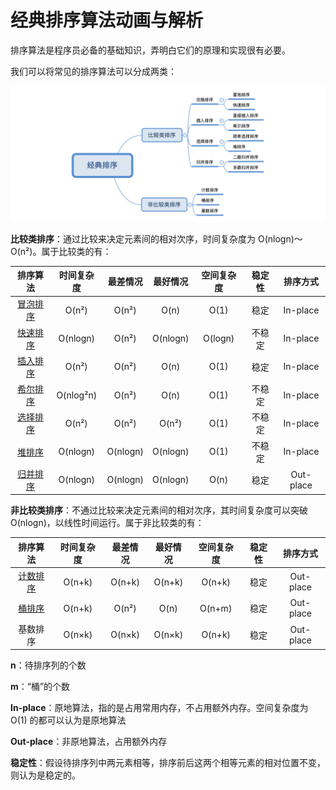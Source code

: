 # 经典排序算法动画与解析

排序算法是程序员必备的基础知识，弄明白它们的原理和实现很有必要。

我们可以将常见的排序算法可以分成两类：

![](sort-category.png)

**比较类排序**：通过比较来决定元素间的相对次序，时间复杂度为 O(nlogn)～O(n²)。属于比较类的有：

|         排序算法          | 时间复杂度 | 最差情况 | 最好情况 | 空间复杂度 | 稳定性 | 排序方式  |
| :-----------------------: | :--------: | :------: | :------: | :--------: | :----: | :-------: |
|  [冒泡排序](BubbleSort)   |   O(n²)    |  O(n²)   |   O(n)   |    O(1)​    |  稳定  | In-place  |
|   [快速排序](QuickSort)   |  O(nlogn)​  |  O(n²)   | O(nlogn)​ |  O(logn)​   | 不稳定 | In-place  |
| [插入排序](InsertionSort) |   O(n²)    |  O(n²)   |   O(n)​   |    O(1)​    |  稳定  | In-place  |
|   [希尔排序](ShellSort)   |  O(nlog²n)​  |  O(n²)   |   O(n)​   |    O(1)​    | 不稳定 | In-place  |
| [选择排序](SelectionSort) |   O(n²)    |  O(n²)   |  O(n²)   |    O(1)​    | 不稳定 | In-place  |
|    [堆排序](HeapSort)     |  O(nlogn)​  | O(nlogn) | O(nlogn)​ |    O(1)​    | 不稳定 | In-place  |
|   [归并排序](MergeSort)   |  O(nlogn)​  | O(nlogn) | O(nlogn)​ |    O(n)​    |  稳定  | Out-place |

**非比较类排序**：不通过比较来决定元素间的相对次序，其时间复杂度可以突破 O(nlogn)，以线性时间运行。属于非比较类的有：

|         排序算法         | 时间复杂度 | 最差情况 | 最好情况 | 空间复杂度 | 稳定性 | 排序方式  |
| :----------------------: | :--------: | :------: | :------: | :--------: | :----: | :-------: |
| [计数排序](CountingSort) |   O(n+k)​   |  O(n+k)​  |  O(n+k)​  |   O(n+k)​   |  稳定  | Out-place |
|   [桶排序](BucketSort)   |   O(n+k)​   |  O(n²)   |   O(n)​   |   O(n+m)​   |  稳定  | Out-place |
|         基数排序         |   O(n×k)​   |  O(n×k)​  |  O(n×k)​  |   O(n+k)​   |  稳定  | Out-place |


**n**：待排序列的个数

**m**：“桶”的个数

**In-place**：原地算法，指的是占用常用内存，不占用额外内存。空间复杂度为 O(1) 的都可以认为是原地算法

**Out-place**：非原地算法，占用额外内存

**稳定性**：假设待排序列中两元素相等，排序前后这两个相等元素的相对位置不变，则认为是稳定的。